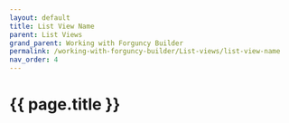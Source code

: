 ```yaml
---
layout: default
title: List View Name
parent: List Views
grand_parent: Working with Forguncy Builder
permalink: /working-with-forguncy-builder/List-views/list-view-name
nav_order: 4
---
```


# {{ page.title }}